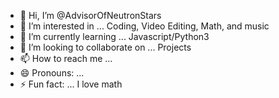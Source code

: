 - 👋 Hi, I’m @AdvisorOfNeutronStars
- 👀 I’m interested in ... Coding, Video Editing, Math, and music
- 🌱 I’m currently learning ... Javascript/Python3
- 💞️ I’m looking to collaborate on ... Projects
- 📫 How to reach me ...
- 😄 Pronouns: ...
- ⚡ Fun fact: ... I love math

<!---
AdvisorOfNeutronStars/AdvisorOfNeutronStars is a ✨ special ✨ repository because its `README.md` (this file) appears on your GitHub profile.
You can click the Preview link to take a look at your changes.
--->
